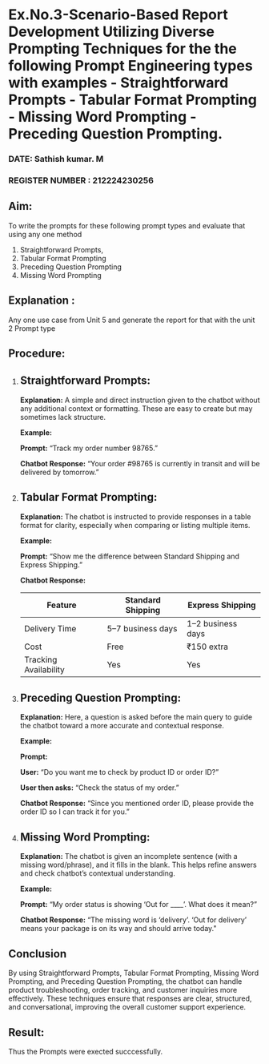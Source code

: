 # Ex.No.3-Scenario-Based Report Development Utilizing Diverse Prompting Techniques for the the following Prompt Engineering types with examples - Straightforward Prompts - Tabular Format Prompting - Missing Word Prompting - Preceding Question Prompting.

### DATE: Sathish kumar. M                                                                     
### REGISTER NUMBER : 212224230256
## Aim: 
To write the prompts for these following prompt types and evaluate that using any one method 
   1. Straightforward Prompts,
   2. Tabular Format Prompting
   3. Preceding Question Prompting
   4. Missing Word Prompting

## Explanation :
Any one use case from Unit 5 and generate the report for that with the unit 2 Prompt type
## Procedure:
1.  ## Straightforward Prompts:
    **Explanation:**
      A simple and direct instruction given to the chatbot without any additional context or formatting. These are easy to create but may sometimes lack structure.

    **Example:**

    **Prompt:** “Track my order number 98765.”
   
    **Chatbot Response:** “Your order #98765 is currently in transit and will be delivered by tomorrow.”

 2.	## Tabular Format Prompting:
     **Explanation:**
       The chatbot is instructed to provide responses in a table format for clarity, especially when comparing or listing multiple items.

     **Example:**

     **Prompt:** “Show me the difference between Standard Shipping and Express Shipping.”

     **Chatbot Response:**

    | Feature	|  Standard Shipping	|Express Shipping
   	|-----------|-----------------------|---------------- 
    | Delivery Time	|5–7 business days	|1–2 business days
    | Cost	|Free	|₹150 extra
    |  Tracking Availability	|Yes	|Yes
4. ## Preceding Question Prompting:
   **Explanation:**
      Here, a question is asked before the main query to guide the chatbot toward a more accurate and contextual response.

   **Example:**

   **Prompt:**

   **User:** “Do you want me to check by product ID or order ID?”

   **User then asks:** “Check the status of my order.”

   **Chatbot Response:** “Since you mentioned order ID, please provide the order ID so I can track it for you.”

5. ## Missing Word Prompting:

     **Explanation:**
        The chatbot is given an incomplete sentence (with a missing word/phrase), and it fills in the blank. This helps refine answers and check chatbot’s contextual understanding.

    **Example:**

    **Prompt:** “My order status is showing ‘Out for ____’. What does it mean?”

     **Chatbot Response:** “The missing word is ‘delivery’. ‘Out for delivery’ means your package is on its way and should arrive today." 


## Conclusion 
 By using Straightforward Prompts, Tabular Format Prompting, Missing Word Prompting, and Preceding Question Prompting, the chatbot can handle product troubleshooting, order tracking, and customer inquiries more effectively. These techniques ensure that responses are clear, structured, and conversational, improving the overall customer support experience.



## Result: 

Thus the Prompts were exected succcessfully.

